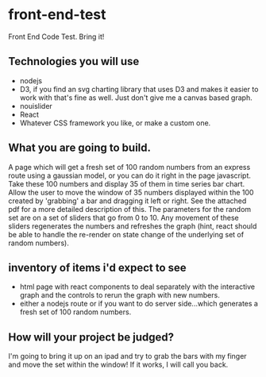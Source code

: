 # front-end-test
Front End Code Test.  Bring it!

## Technologies you will use
  - nodejs
  - D3, if you find an svg charting library that uses D3 and makes it easier to work with that's fine as well.  Just don't give me a canvas based graph.
  - nouislider
  - React
  - Whatever CSS framework you like, or make a custom one.

## What you are going to build.
  A page which will get a fresh set of 100 random numbers from an express route using a gaussian model, or you can do it right in the page javascript.  Take these 100 numbers and display 35 of them in time series bar chart.  Allow the user to move the window of 35 numbers displayed within the 100 created by 'grabbing' a bar and dragging it left or right.  See the attached pdf for a more detailed description of this. The parameters for the random set are on a set of sliders that go from 0 to 10.  Any movement of these sliders regenerates the numbers and refreshes the graph (hint, react should be able to handle the re-render on state change of the underlying set of random numbers).
  
## inventory of items i'd expect to see
 - html page with react components to deal separately with the interactive graph and the controls to rerun the graph with new numbers.
 - either a nodejs route or if you want to do server side...which generates a fresh set of 100 random numbers.
 
## How will your project be judged?
I'm going to bring it up on an ipad and try to grab the bars with my finger and move the set within the window!  If it works, I will call you back.
